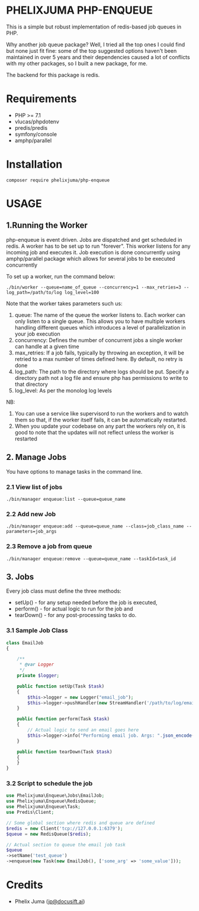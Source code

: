 PHELIXJUMA PHP-ENQUEUE
=========================

This is a simple but robust implementation of redis-based job queues in PHP.

Why another job queue package? Well, I tried all the top ones I could find but none just fit fine: some of the top suggested options haven't been maintained in over 5 years and their dependencies caused a lot of conflicts with my other packages, so I built a new package, for me.

The backend for this package is redis.

Requirements
============

* PHP >= 7.1
* vlucas/phpdotenv
* predis/predis
* symfony/console
* amphp/parallel
    

Installation
============

```
composer require phelixjuma/php-enqueue
```

# USAGE


## 1.Running the Worker
php-enqueue is event driven. Jobs are dispatched and get scheduled in redis. 
A worker has to be set up to run "forever". This worker listens for any incoming job and executes it.
Job execution is done concurrently using amphp/parallel package which allows for several jobs to be executed concurrently 

To set up a worker, run the command below:
```
./bin/worker --queue=name_of_queue --concurrency=1 --max_retries=3 --log_path=/path/to/log log_level=100
```

Note that the worker takes parameters such us:
1. queue: The name of the queue the worker listens to. Each worker can only listen to a single queue. This allows you to have multiple workers handling different queues which introduces a level of parallelization in your job execution
2. concurrency: Defines the number of concurrent jobs a single worker can handle at a given time
3. max_retries: If a job fails, typically by throwing an exception, it will be retried to a max number of times defined here. By default, no retry is done
4. log_path: The path to the directory where logs should be put. Specify a directory path not a log file and ensure php has permissions to write to that directory
5. log_level: As per the monolog log levels

NB: 
1. You can use a service like supervisord to run the workers and to watch them so that, if the worker itself fails, it can be automatically restarted.
2. When you update your codebase on any part the workers rely on, it is good to note that the updates will not reflect unless the worker is restarted

## 2. Manage Jobs
You have options to manage tasks in the command line.

### 2.1 View list of jobs
```
./bin/manager enqueue:list --queue=queue_name
```
### 2.2 Add new Job
```
./bin/manager enqueue:add --queue=queue_name --class=job_class_name --parameters=job_args
```

### 2.3 Remove a job from queue
```
./bin/manager enqueue:remove --queue=queue_name --taskId=task_id
```

## 3. Jobs

Every job class must define the three methods: 
- setUp() - for any setup needed before the job is executed, 
- perform() - for actual logic to run for the job and 
- tearDown() - for any post-processing tasks to do.

### 3.1 Sample Job Class

```php
class EmailJob
{

    /**
     * @var Logger
     */
    private $logger;

    public function setUp(Task $task)
    {
        $this->logger = new Logger("email_job");
        $this->logger->pushHandler(new StreamHandler('/path/to/log/email_job.log', Logger::DEBUG));
    }

    public function perform(Task $task)
    {
        // Actual logic to send an email goes here
        $this->logger->info("Performing email job. Args: ".json_encode($task->getArgs()));
    }

    public function tearDown(Task $task)
    {
    }
}
```

### 3.2 Script to schedule the job
```php
use Phelixjuma\Enqueue\Jobs\EmailJob;
use Phelixjuma\Enqueue\RedisQueue;
use Phelixjuma\Enqueue\Task;
use Predis\Client;

// Some global section where redis and queue are defined
$redis = new Client('tcp://127.0.0.1:6379');
$queue = new RedisQueue($redis);

// Actual section to queue the email job task
$queue
->setName('test_queue')
->enqueue(new Task(new EmailJob(), ['some_arg' => 'some_value']));

```

Credits
=======

* Phelix Juma  (jp@docusift.ai)
